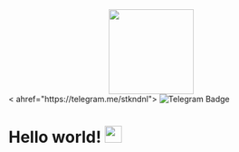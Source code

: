 <div id="header" align="center">
  <img src="https://media.giphy.com/media/9f8mk4P3X2Nvch1z2o/giphy.gif" width="150"/>
</div>

</div id="badges">
  < ahref="https://telegram.me/stkndnl">
    <img src="https://img.shields.io/badge/Telegram-blue?style=for-the-badge&logo=Telegram&logoColor=white" alt="Telegram Badge"/>


<h1>
  Hello world!
  <img src="https://media.giphy.com/media/hvRJCLFzcasrR4ia7z/giphy.gif" width="30px"/>
</h1>
